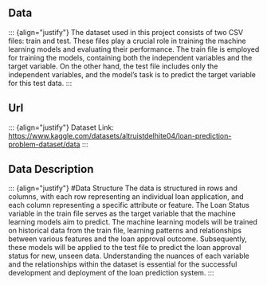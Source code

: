 
## Data
::: {align="justify"}
The dataset used in this project consists of two CSV files: train and test. These files play a crucial role
in training the machine learning models and evaluating their performance. The train file is employed for
training the models, containing both the independent variables and the target variable. On the other hand,
the test file includes only the independent variables, and the model’s task is to predict the target variable
for this test data.
:::
## Url
::: {align="justify"}
Dataset Link: https://www.kaggle.com/datasets/altruistdelhite04/loan-prediction-problem-dataset/data
:::
## Data Description
::: {align="justify"}
#Data Structure
The data is structured in rows and columns, with each row representing an individual loan application, and
each column representing a specific attribute or feature. The Loan Status variable in the train file serves
as the target variable that the machine learning models aim to predict.
The machine learning models will be trained on historical data from the train file, learning patterns and
relationships between various features and the loan approval outcome. Subsequently, these models will be
applied to the test file to predict the loan approval status for new, unseen data.
Understanding the nuances of each variable and the relationships within the dataset is essential for the
successful development and deployment of the loan prediction system.
:::